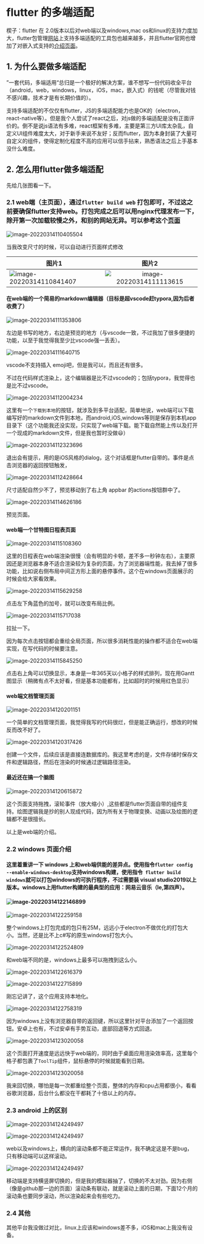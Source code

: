 # flutter 的多端适配

楔子：flutter 在 2.0版本以后对web端以及windows,mac os和linux的支持力度加大，flutter包管理[网站](https://pub.flutter-io.cn/)上支持多端适配的工具包也越来越多，并且flutter官网也增加了对嵌入式支持的[介绍页面](https://flutter.dev/multi-platform/embedded)。

## 1. 为什么要做多端适配

”一套代码，多端适用“总归是一个极好的解决方案，谁不想写一份代码收全平台（android，web，windows，linux，iOS，mac，嵌入式）的钱呢（尽管我对钱不感兴趣，技术才是有长期价值的）。

支持多端适配的不仅仅有flutter，JS的多端适配能力也是OK的（electron，react-native等）。但是我个人尝试了react之后，对js做的多端适配是没有正面评价的。倒不是说js语法有多难，react框架有多难，主要是第三方UI库太杂乱，自定义UI组件难度太大，对于新手来说不友好；反而flutter，因为本身封装了大量可自定义的组件，使得定制化程度不高的应用可以信手拈来，熟悉语法之后上手基本没什么难度。

## 2. 怎么用flutter做多端适配

先给几张图看一下。

### 2.1 web端（主页面），通过```flutter build web``` 打包即可，不过这之前要确保flutter支持web。打包完成之后可以用nginx代理发布一下，除开第一次加载较慢之外，和别的网站无异。可以参考这个[页面](https://dartingowl.com/domind/web/#/)

![image-20220314110405504](./doc_images/image-20220314110405504.png)

当我改变尺寸的时候，可以自动进行页面样式修改

| 图片1                                                        |                            图片2                             |
| ------------------------------------------------------------ | :----------------------------------------------------------: |
| ![image-20220314110841407](./doc_images/image-20220314110841407.png) | ![image-20220314111113615](./doc_images/image-20220314111113615.png) |

#### 在web端的一个简易的markdown编辑器（目标是超vscode赶typora,因为后者收费了）

![image-20220314111353806](./doc_images/image-20220314111353806.png)

左边是书写的地方，右边是预览的地方（与vscode一致，不过我加了很多便捷的功能，以至于我觉得我至少比vscode强一丢丢）。

![image-20220314111640715](./doc_images/image-20220314111640715.png)

vscode不支持插入 emoji吧，但是我可以，而且还有很多。

不过在代码样式渲染上，这个编辑器是比不过vscode的；包括typora，我觉得也是比不过vscode。

![image-20220314112004234](./doc_images/image-20220314112004234.png)

这里有一个```下载到本地```的按钮，就涉及到多平台适配，简单地说，web端可以下载编写好的markdown文件到本地，而android,iOS,windows等则是保存到本机app目录下（这个功能我还没实现，只实现了web端下载。能下载自然能上传以及打开一个现成的markdown文件，但是我也暂时没做😃）

![image-20220314112323696](./doc_images/image-20220314112323696.png)

退出会有提示，用的是iOS风格的dialog，这个对话框是flutter自带的。事件是点击浏览器的返回按钮触发，

![image-20220314112428664](./doc_images/image-20220314112428664.png)

尺寸适配自然少不了，预览移动到了右上角 appbar 的actions按钮群中了。

![image-20220314114626186](./doc_images/image-20220314114626186.png)

预览页面。

#### web端一个甘特图日程表页面

![image-20220314115108360](./doc_images/image-20220314115108360.png)

这里的日程表在web端渲染很慢（会有明显的卡顿，差不多一秒钟左右），主要原因还是浏览器本身不适合渲染较为复杂的页面，为了浏览器端性能，我去掉了很多功能，比如说右侧布局中间正方形上面的悬停事件。这个在windows页面展示的时候会给大家看效果。

![image-20220314115629258](./doc_images/image-20220314115629258.png)

点击左下角蓝色的加号，就可以改变布局比例。

![image-20220314115717038](./doc_images/image-20220314115717038.png)

拉扯一下。

因为每次点击按钮都会重绘全局页面，所以很多消耗性能的操作都不适合在web端实现，在写代码的时候要注意。

![image-20220314115845250](./doc_images/image-20220314115845250.png)

点击右上角可以切换显示，本身是一年365天以小格子的样式排列，现在用Gantt图显示（稍微有点不太好看，但是基本功能都有，比如超时的时候用红色显示）

#### web端文档管理页面

![image-20220314120201151](./doc_images/image-20220314120201151.png)

一个简单的文档管理页面，我觉得我写的代码很烂，但是能正确运行，想改的时候反而改不好了。

![image-20220314120317426](./doc_images/image-20220314120317426.png)

创建一个文件，后续应该是直接连数据库的。我这里考虑的是，文件存储时保存文件和逻辑路径，然后在渲染的时候通过逻辑路径渲染。

#### 最近还在搞一个脑图

![image-20220314120615872](./doc_images/image-20220314120615872.png)

这个页面支持拖拽，滚轮事件（放大缩小）,这些都是flutter页面自带的组件支持。绘图逻辑我是抄的别人现成代码，因为所有关于物理变换、动画以及绘图的逻辑都不是很擅长。

以上是web端的介绍。

### 2.2 windows 页面介绍

#### 这里着重讲一下 windows 上和web端供能的差异点。使用指令```flutter config --enable-windows-desktop```支持windows构建，使用指令``` flutter build windows```就可以打包windows的可执行程序，不过需要装 visual studio2019以上版本。windows上用flutter构建的最典型的应用：网易云音乐（le,第四声）。

#### ![image-20220314122146899](./doc_images/image-20220314122146899.png)

![image-20220314122259158](./doc_images/image-20220314122259158.png)

整个windows上打包完成的包只有25M，远远小于electron不做优化的打包大小。当然，还是比不上c#写的原生windows打包大小。

![image-20220314122524809](./doc_images/image-20220314122524809.png)

和web端不同的是，windows上最多可以拖拽到这么小。

![image-20220314122616379](./doc_images/image-20220314122616379.png)

![image-20220314122715899](./doc_images/image-20220314122715899.png)

刚忘记讲了，这个应用支持本地化。

![image-20220314122758319](./doc_images/image-20220314122758319.png)

因为windows上没有浏览器自带的返回键，所以这里针对平台添加了一个返回按钮。安卓上也有，不过安卓有手势互动，底部回退等方式回退。

![image-20220314123020058](./doc_images/image-20220314123020058.png)

这个页面打开速度是远远快于web端的，同时由于桌面应用渲染效率高，这里每个格子都包裹了```ToolTip```组件，鼠标悬停的时候就能看到日期。

![image-20220314123020058](./doc_images/windows_compare.gif)

我来回切换，哪怕是每一次都重绘整个页面，整体的内存和cpu占用都很小，看看谷歌浏览器，后台什么都没在干都耗了十倍以上的内存。

### 2.3 android 上的区别

![image-20220314124249497](./doc_images/image-20220314124249497.png)

![image-20220314124249497](./doc_images/android1.gif)

web以及windows上，横向的滚动条都不能正常运作，我不确定这是不是bug，只有移动端可以这样滚动。

![image-20220314124249497](./doc_images/android2.gif)

移动端是支持横竖屏切换的，但是我的模拟器抽了，切换的不太对劲。因为右侧（像是github那一边的页面）滚动条有联动，就是滚动上面的日期，下面12个月的滚动条也要同步滚动，所以渲染起来会有些吃力。

### 2.4 其他

其他平台我没做过对比，linux上应该和windows差不多，iOS和mac上我没有设备。